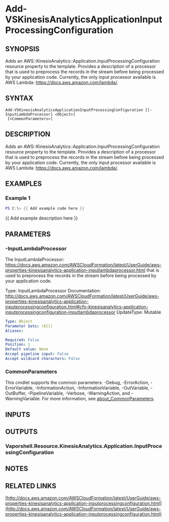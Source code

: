 # Add-VSKinesisAnalyticsApplicationInputProcessingConfiguration

## SYNOPSIS
Adds an AWS::KinesisAnalytics::Application.InputProcessingConfiguration resource property to the template.
Provides a description of a processor that is used to preprocess the records in the stream before being processed by your application code.
Currently, the only input processor available is AWS Lambda: https://docs.aws.amazon.com/lambda/.

## SYNTAX

```
Add-VSKinesisAnalyticsApplicationInputProcessingConfiguration [[-InputLambdaProcessor] <Object>]
 [<CommonParameters>]
```

## DESCRIPTION
Adds an AWS::KinesisAnalytics::Application.InputProcessingConfiguration resource property to the template.
Provides a description of a processor that is used to preprocess the records in the stream before being processed by your application code.
Currently, the only input processor available is AWS Lambda: https://docs.aws.amazon.com/lambda/.

## EXAMPLES

### Example 1
```powershell
PS C:\> {{ Add example code here }}
```

{{ Add example description here }}

## PARAMETERS

### -InputLambdaProcessor
The InputLambdaProcessor: https://docs.aws.amazon.com/AWSCloudFormation/latest/UserGuide/aws-properties-kinesisanalytics-application-inputlambdaprocessor.html that is used to preprocess the records in the stream before being processed by your application code.

Type: InputLambdaProcessor
Documentation: http://docs.aws.amazon.com/AWSCloudFormation/latest/UserGuide/aws-properties-kinesisanalytics-application-inputprocessingconfiguration.html#cfn-kinesisanalytics-application-inputprocessingconfiguration-inputlambdaprocessor
UpdateType: Mutable

```yaml
Type: Object
Parameter Sets: (All)
Aliases:

Required: False
Position: 1
Default value: None
Accept pipeline input: False
Accept wildcard characters: False
```

### CommonParameters
This cmdlet supports the common parameters: -Debug, -ErrorAction, -ErrorVariable, -InformationAction, -InformationVariable, -OutVariable, -OutBuffer, -PipelineVariable, -Verbose, -WarningAction, and -WarningVariable. For more information, see [about_CommonParameters](http://go.microsoft.com/fwlink/?LinkID=113216).

## INPUTS

## OUTPUTS

### Vaporshell.Resource.KinesisAnalytics.Application.InputProcessingConfiguration
## NOTES

## RELATED LINKS

[http://docs.aws.amazon.com/AWSCloudFormation/latest/UserGuide/aws-properties-kinesisanalytics-application-inputprocessingconfiguration.html](http://docs.aws.amazon.com/AWSCloudFormation/latest/UserGuide/aws-properties-kinesisanalytics-application-inputprocessingconfiguration.html)

